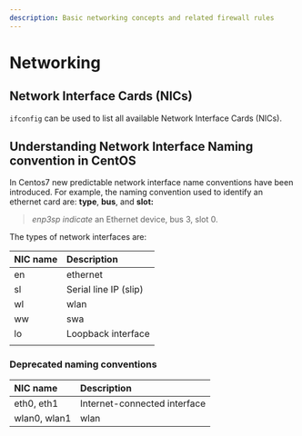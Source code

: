 ```yaml
---
description: Basic networking concepts and related firewall rules
---
```


# Networking

## Network Interface Cards  \(NICs\)

`ifconfig` can be used to list all available Network Interface Cards \(NICs\).

## Understanding Network Interface Naming convention in CentOS

In Centos7 new predictable network interface name conventions have been introduced. For example, the naming convention used to identify an ethernet card are: **type**, **bus**, and **slot:**

> _enp3sp indicate_ an Ethernet device, bus 3, slot 0.

The types of network interfaces are:

| NIC name | Description |
| :--- | :--- |
| en | ethernet |
| sl | Serial line IP \(slip\) |
| wl | wlan |
| ww | swa |
| lo | Loopback interface |
|  |  |

### Deprecated naming conventions

| NIC name | Description |
| :--- | :--- |
| eth0, eth1 | Internet-connected interface  |
| wlan0, wlan1 | wlan |

